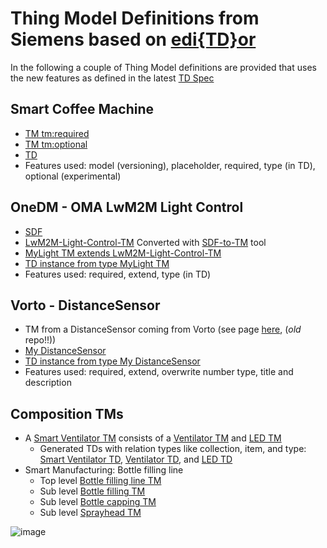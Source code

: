 # Thing Model Definitions from Siemens based on [edi{TD}or](https://eclipse.github.io/editdor/)

In the following a couple of Thing Model definitions are provided that uses the new features as defined in the latest [TD Spec](https://w3c.github.io/wot-thing-description/#thing-model) 

## Smart Coffee Machine 
  * [TM tm:required](./TMs/siemens-Smart-Coffee-Machine-TM.tm.jsonld)
  * [TM tm:optional](./TMs/siemens-Smart-Coffee-Machine-TM-optional.tm.jsonld)
  * [TD](./TDs/siemens-Smart-Coffee-Machine-TD.td.jsonld)
  * Features used: model (versioning), placeholder, required, type (in TD), optional (experimental)
  
## OneDM - OMA LwM2M Light Control
  * [SDF](https://github.com/one-data-model/playground/blob/master/sdfObject/sdfobject-light_control.sdf.json)
  * [LwM2M-Light-Control-TM](./TMs/siemens-LwM2M-Light-Control-TM.tm.jsonld) Converted with [SDF-to-TM](https://github.com/roman-kravtsov/sdf-object-converter) tool 
  * [MyLight TM extends LwM2M-Light-Control-TM](./TMs/siemens-MyLight-Extends-LwM2M.tm.jsonld)
  * [TD instance from type MyLight TM](./TDs/siemens-MyLight-Extends-LwM2M.td.jsonld)
  * Features used: required, extend, type (in TD)

## Vorto - DistanceSensor
  * TM from a DistanceSensor coming from Vorto (see page [here](https://github.com/w3c/wot-testing/tree/main/events/2021.03.Online/TMs/Vorto), (*old* repo!!))
  * [My DistanceSensor](./TMs/siemens-MyDistanceSensor-Extends-VortoModel.tm.jsonld)
  * [TD instance from type My DistanceSensor](./TDs/siemens-MyDistanceSensor-Extends-VortoModel.td.jsonld)
  * Features used: required, extend, overwrite number type, title and description

## Composition TMs 
  * A [Smart Ventilator TM](./TMs/siemens-SmartVentilator.tm.jsonld) consists of a [Ventilator TM](./TMs/siemens-Ventilator.tm.jsonld) and [LED TM](./TMs/siemens-LED.tm.jsonld)
    * Generated TDs with relation types like collection, item, and type: [Smart Ventilator TD](./TDs/siemens-SmartVentilator.td.jsonld),  [Ventilator TD](./TDs/siemens-Ventilator.td.jsonld), and [LED TD](./TDs/siemens-LED.td.jsonld)
  * Smart Manufacturing: Bottle filling line 
    * Top level [Bottle filling line TM](./TMs/siemens-BottleFillingLine.tm.jsonld)
    * Sub level [Bottle filling TM](./TMs/siemens-BottleFilling.tm.jsonld)
    * Sub level [Bottle capping TM](./TMs/siemens-BottleCapping.tm.jsonld)
    * Sub level [Sprayhead TM](./TMs/siemens-Sprayhead.tm.jsonld)

![image](https://user-images.githubusercontent.com/13832739/135072267-40e9bf1a-d034-4daf-ba35-2b370864349d.png)




